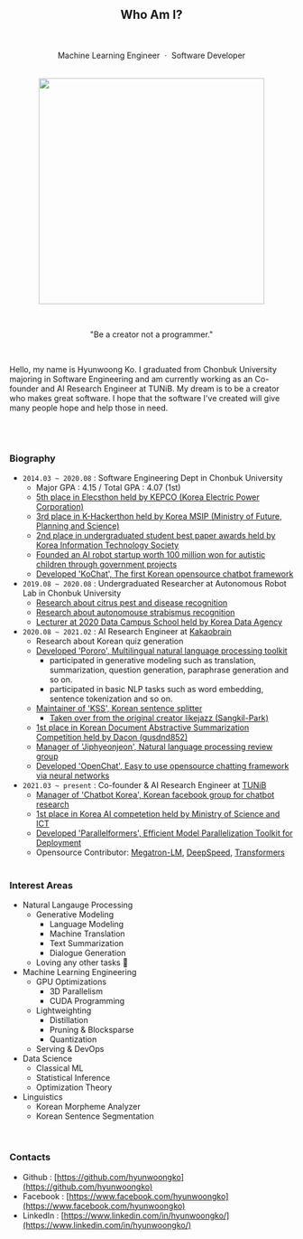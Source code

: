 <div align=center>

## Who Am I?

<br>

Machine Learning Engineer ㆍ Software Developer <br><br>

<img width=400 src="https://avatars3.githubusercontent.com/u/38183241?s=460&u=bda10be940252ef4f36d945d5fc369f4a6b6b51f&v=4"> <br>

<br>

"Be a creator not a programmer." 

</div>

<br>

<div align=left>
  
Hello, my name is Hyunwoong Ko. I graduated from Chonbuk University majoring in Software Engineering and am currently working as an Co-founder and AI Research Engineer at TUNiB. My dream is to be a creator who makes great software. I hope that the software I've created will give many people hope and help those in need.

<br>
<br>

### Biography
- `2014.03 ~ 2020.08` : Software Engineering Dept in Chonbuk University
  - Major GPA : 4.15 / Total GPA : 4.07 (1st)
  - [5th place in Elecsthon held by KEPCO (Korea Electric Power Corporation)](https://blog.kepco.co.kr/1310)
  - [3rd place in K-Hackerthon held by Korea MSIP (Ministry of Future, Planning and Science)](https://newsis.com/view/?id=NISX20181108_0000467462&cID=10808&pID=10800)
  - [2nd place in undergraduated student best paper awards held by Korea Information Technology Society](http://www.todayan.com/news/articleView.html?idxno=230207)
  - [Founded an AI robot startup worth 100 million won for autistic children through government projects](https://github.com/hyunwoongko/social-robot-bao)
  - [Developed 'KoChat', The first Korean opensource chatbot framework](https://github.com/hyunwoongko/kochat)
- `2019.08 ~ 2020.08` : Undergraduated Researcher at Autonomous Robot Lab in Chonbuk University
  - [Research about citrus pest and disease recognition](https://github.com/hyunwoongko/citrus-pest-disease-recognition)
  - [Research about autonomouse strabismus recognition](https://github.com/hyunwoongko/strabismus-recognition)
  - [Lecturer at 2020 Data Campus School held by Korea Data Agency](https://github.com/hyunwoongko/bigdata-lecture)
- `2020.08 ~ 2021.02` : AI Research Engineer at [Kakaobrain](https://github.com/kakaobrain)
  - Research about Korean quiz generation
  - [Developed 'Pororo', Multilingual natural language processing toolkit](https://github.com/kakaobrain/pororo)
    - participated in generative modeling such as translation, summarization, question generation, paraphrase generation and so on.
    - participated in basic NLP tasks such as word embedding, sentence tokenization and so on.
  - [Maintainer of 'KSS', Korean sentence splitter](https://github.com/hyunwoongko/kss)
    - [Taken over from the original creator likejazz (Sangkil-Park)](https://github.com/likejazz/korean-sentence-splitter)
  - [1st place in Korean Document Abstractive Summarization Competition held by Dacon (gusdnd852)](https://dacon.io/competitions/official/235673/leaderboard/)
  - [Manager of 'Jiphyeonjeon', Natural language processing review group](https://github.com/jiphyeonjeon)
  - [Developed 'OpenChat', Easy to use opensource chatting framework via neural networks](https://github.com/hyunwoongko/openchat)
- `2021.03 ~ present` : Co-founder & AI Research Engineer at [TUNiB](https://github.com/tunib-ai)
  - [Manager of 'Chatbot Korea', Korean facebook group for chatbot research](facebook.com/groups/ChatbotDevKR)
  - [1st place in Korea AI competetion held by Ministry of Science and ICT](https://m.etnews.com/20210715000270)
  - [Developed 'Parallelformers', Efficient Model Parallelization Toolkit for Deployment](https://github.com/tunib-ai/parallelformers)
  - Opensource Contributor: [Megatron-LM](https://github.com/nvidia/Megatron-LM/commits?author=hyunwoongko), [DeepSpeed](https://github.com/microsoft/DeepSpeed/commits?author=hyunwoongko), [Transformers](https://github.com/huggingface/transformers/pull/13726)
  <br>

### Interest Areas
- Natural Langauge Processing
  - Generative Modeling
    - Language Modeling
    - Machine Translation
    - Text Summarization
    - Dialogue Generation
  - Loving any other tasks 🥰
- Machine Learning Engineering
  - GPU Optimizations
    - 3D Parallelism
    - CUDA Programming
  - Lightweighting
    - Distillation
    - Pruning & Blocksparse
    - Quantization
  - Serving & DevOps
- Data Science
  - Classical ML
  - Statistical Inference
  - Optimization Theory
- Linguistics
  - Korean Morpheme Analyzer
  - Korean Sentence Segmentation  
<br>

### Contacts
- Github : [https://github.com/hyunwoongko](https://github.com/hyunwoongko)
- Facebook : [https://www.facebook.com/hyunwoongko](https://www.facebook.com/hyunwoongko)
- LinkedIn : [https://www.linkedin.com/in/hyunwoongko/](https://www.linkedin.com/in/hyunwoongko/)

</div>
